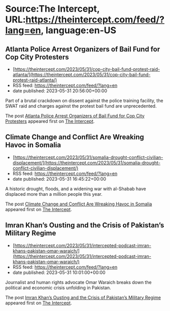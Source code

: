 # Source:The Intercept, URL:https://theintercept.com/feed/?lang=en, language:en-US

## Atlanta Police Arrest Organizers of Bail Fund for Cop City Protesters
 - [https://theintercept.com/2023/05/31/cop-city-bail-fund-protest-raid-atlanta/](https://theintercept.com/2023/05/31/cop-city-bail-fund-protest-raid-atlanta/)
 - RSS feed: https://theintercept.com/feed/?lang=en
 - date published: 2023-05-31 20:56:00+00:00

<p>Part of a brutal crackdown on dissent against the police training facility, the SWAT raid and charges against the protest bail fund are unprecedented.</p>
<p>The post <a href="https://theintercept.com/2023/05/31/cop-city-bail-fund-protest-raid-atlanta/" rel="nofollow">Atlanta Police Arrest Organizers of Bail Fund for Cop City Protesters</a> appeared first on <a href="https://theintercept.com" rel="nofollow">The Intercept</a>.</p>

## Climate Change and Conflict Are Wreaking Havoc in Somalia
 - [https://theintercept.com/2023/05/31/somalia-drought-conflict-civilian-displacement/](https://theintercept.com/2023/05/31/somalia-drought-conflict-civilian-displacement/)
 - RSS feed: https://theintercept.com/feed/?lang=en
 - date published: 2023-05-31 16:45:22+00:00

<p>A historic drought, floods, and a widening war with al-Shabab have displaced more than a million people this year. </p>
<p>The post <a href="https://theintercept.com/2023/05/31/somalia-drought-conflict-civilian-displacement/" rel="nofollow">Climate Change and Conflict Are Wreaking Havoc in Somalia</a> appeared first on <a href="https://theintercept.com" rel="nofollow">The Intercept</a>.</p>

## Imran Khan’s Ousting and the Crisis of Pakistan’s Military Regime
 - [https://theintercept.com/2023/05/31/intercepted-podcast-imran-khans-pakistan-omar-waraich/](https://theintercept.com/2023/05/31/intercepted-podcast-imran-khans-pakistan-omar-waraich/)
 - RSS feed: https://theintercept.com/feed/?lang=en
 - date published: 2023-05-31 10:01:00+00:00

<p>Journalist and human rights advocate Omar Waraich breaks down the political and economic crisis unfolding in Pakistan.</p>
<p>The post <a href="https://theintercept.com/2023/05/31/intercepted-podcast-imran-khans-pakistan-omar-waraich/" rel="nofollow">Imran Khan’s Ousting and the Crisis of Pakistan’s Military Regime</a> appeared first on <a href="https://theintercept.com" rel="nofollow">The Intercept</a>.</p>

